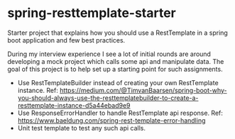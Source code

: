 # spring-resttemplate-starter
Starter project that explains how you should use a RestTemplate in a  spring boot application and few best practices.

During my interview experience I see a lot of initial rounds are around developing a mock project which calls some api and manipulate data.
The goal of this project is to help set up a starting point for such assignments. 

* Use RestTemplateBuilder instead of creating your own RestTemplate instance. Ref: https://medium.com/@TimvanBaarsen/spring-boot-why-you-should-always-use-the-resttemplatebuilder-to-create-a-resttemplate-instance-d5a44ebad9e9
* Use ResponseErrorHandler to handle RestTemplate api response. Ref: https://www.baeldung.com/spring-rest-template-error-handling
* Unit test template to test any such api calls.
